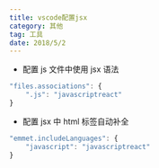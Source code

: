 ```yaml
---
title: vscode配置jsx
category: 其他
tag: 工具
date: 2018/5/2
---
```


-   配置 js 文件中使用 jsx 语法

```javascript
"files.associations": {
    ".js": "javascriptreact"
}
```

-   配置 jsx 中 html 标签自动补全

```javascript
"emmet.includeLanguages": {
    "javascript": "javascriptreact"
}
```
